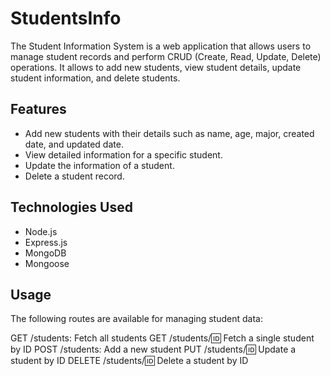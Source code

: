 # StudentsInfo
The Student Information System is a web application that allows users to manage student records and perform CRUD (Create, Read, Update, Delete) operations. 
It allows to add new students, view student details, update student information, and delete students.

## Features
- Add new students with their details such as name, age, major, created date, and updated date.
- View detailed information for a specific student.
- Update the information of a student.
- Delete a student record.

## Technologies Used
- Node.js
- Express.js
- MongoDB
- Mongoose

## Usage
The following routes are available for managing student data:

GET /students: Fetch all students
GET /students/:id: Fetch a single student by ID
POST /students: Add a new student
PUT /students/:id: Update a student by ID
DELETE /students/:id: Delete a student by ID
